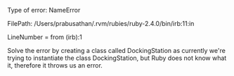 Type of error: NameError

FilePath: /Users/prabusathan/.rvm/rubies/ruby-2.4.0/bin/irb:11:in

LineNumber = from (irb):1

Solve the error by creating a class called DockingStation as currently we're trying to instantiate the class DockingStation, but Ruby does not know what it, therefore it throws us an error.
